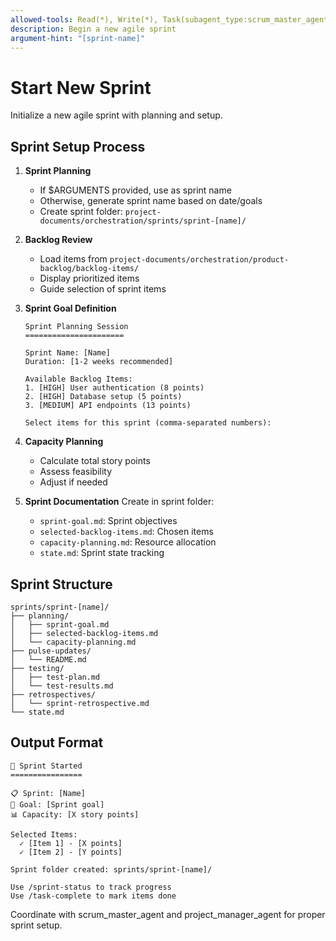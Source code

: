 ```yaml
---
allowed-tools: Read(*), Write(*), Task(subagent_type:scrum_master_agent), Task(subagent_type:project_manager_agent)
description: Begin a new agile sprint
argument-hint: "[sprint-name]"
---
```


# Start New Sprint

Initialize a new agile sprint with planning and setup.

## Sprint Setup Process

1. **Sprint Planning**
   - If $ARGUMENTS provided, use as sprint name
   - Otherwise, generate sprint name based on date/goals
   - Create sprint folder: `project-documents/orchestration/sprints/sprint-[name]/`

2. **Backlog Review**
   - Load items from `project-documents/orchestration/product-backlog/backlog-items/`
   - Display prioritized items
   - Guide selection of sprint items

3. **Sprint Goal Definition**
   ```
   Sprint Planning Session
   ======================
   
   Sprint Name: [Name]
   Duration: [1-2 weeks recommended]
   
   Available Backlog Items:
   1. [HIGH] User authentication (8 points)
   2. [HIGH] Database setup (5 points)
   3. [MEDIUM] API endpoints (13 points)
   
   Select items for this sprint (comma-separated numbers):
   ```

4. **Capacity Planning**
   - Calculate total story points
   - Assess feasibility
   - Adjust if needed

5. **Sprint Documentation**
   Create in sprint folder:
   - `sprint-goal.md`: Sprint objectives
   - `selected-backlog-items.md`: Chosen items
   - `capacity-planning.md`: Resource allocation
   - `state.md`: Sprint state tracking

## Sprint Structure

```
sprints/sprint-[name]/
├── planning/
│   ├── sprint-goal.md
│   ├── selected-backlog-items.md
│   └── capacity-planning.md
├── pulse-updates/
│   └── README.md
├── testing/
│   ├── test-plan.md
│   └── test-results.md
├── retrospectives/
│   └── sprint-retrospective.md
└── state.md
```

## Output Format

```
🚀 Sprint Started
================

📋 Sprint: [Name]
🎯 Goal: [Sprint goal]
📊 Capacity: [X story points]

Selected Items:
  ✓ [Item 1] - [X points]
  ✓ [Item 2] - [Y points]
  
Sprint folder created: sprints/sprint-[name]/

Use /sprint-status to track progress
Use /task-complete to mark items done
```

Coordinate with scrum_master_agent and project_manager_agent for proper sprint setup.